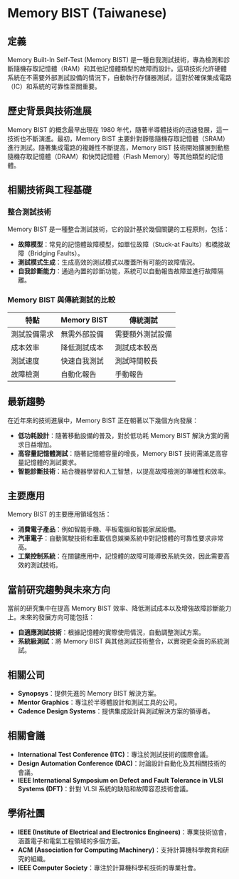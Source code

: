 # Memory BIST (Taiwanese)

## 定義
Memory Built-In Self-Test (Memory BIST) 是一種自我測試技術，專為檢測和診斷隨機存取記憶體（RAM）和其他記憶體類型的故障而設計。這項技術允許硬體系統在不需要外部測試設備的情況下，自動執行存儲器測試，這對於確保集成電路（IC）和系統的可靠性至關重要。

## 歷史背景與技術進展
Memory BIST 的概念最早出現在 1980 年代，隨著半導體技術的迅速發展，這一技術也不斷演進。最初，Memory BIST 主要針對靜態隨機存取記憶體（SRAM）進行測試。隨著集成電路的複雜性不斷提高，Memory BIST 技術開始擴展到動態隨機存取記憶體（DRAM）和快閃記憶體（Flash Memory）等其他類型的記憶體。

## 相關技術與工程基礎
### 整合測試技術
Memory BIST 是一種整合測試技術，它的設計基於幾個關鍵的工程原則，包括：
- **故障模型**：常見的記憶體故障模型，如單位故障（Stuck-at Faults）和橋接故障（Bridging Faults）。
- **測試模式生成**：生成高效的測試模式以覆蓋所有可能的故障情況。
- **自我診斷能力**：通過內置的診斷功能，系統可以自動報告故障並進行故障隔離。

### Memory BIST 與傳統測試的比較
| 特點 | Memory BIST | 傳統測試 |
|------|-------------|-----------|
| 測試設備需求 | 無需外部設備 | 需要額外測試設備 |
| 成本效率 | 降低測試成本 | 測試成本較高 |
| 測試速度 | 快速自我測試 | 測試時間較長 |
| 故障檢測 | 自動化報告 | 手動報告 |

## 最新趨勢
在近年來的技術進展中，Memory BIST 正在朝著以下幾個方向發展：
- **低功耗設計**：隨著移動設備的普及，對於低功耗 Memory BIST 解決方案的需求日益增加。
- **高容量記憶體測試**：隨著記憶體容量的增長，Memory BIST 技術需滿足高容量記憶體的測試要求。
- **智能診斷技術**：結合機器學習和人工智慧，以提高故障檢測的準確性和效率。

## 主要應用
Memory BIST 的主要應用領域包括：
- **消費電子產品**：例如智能手機、平板電腦和智能家居設備。
- **汽車電子**：自動駕駛技術和車載信息娛樂系統中對記憶體的可靠性要求非常高。
- **工業控制系統**：在關鍵應用中，記憶體的故障可能導致系統失效，因此需要高效的測試技術。

## 當前研究趨勢與未來方向
當前的研究集中在提高 Memory BIST 效率、降低測試成本以及增強故障診斷能力上。未來的發展方向可能包括：
- **自適應測試技術**：根據記憶體的實際使用情況，自動調整測試方案。
- **系統級測試**：將 Memory BIST 與其他測試技術整合，以實現更全面的系統測試。

## 相關公司
- **Synopsys**：提供先進的 Memory BIST 解決方案。
- **Mentor Graphics**：專注於半導體設計和測試工具的公司。
- **Cadence Design Systems**：提供集成設計與測試解決方案的領導者。

## 相關會議
- **International Test Conference (ITC)**：專注於測試技術的國際會議。
- **Design Automation Conference (DAC)**：討論設計自動化及其相關技術的會議。
- **IEEE International Symposium on Defect and Fault Tolerance in VLSI Systems (DFT)**：針對 VLSI 系統的缺陷和故障容忍技術會議。

## 學術社團
- **IEEE (Institute of Electrical and Electronics Engineers)**：專業技術協會，涵蓋電子和電氣工程領域的多個方面。
- **ACM (Association for Computing Machinery)**：支持計算機科學教育和研究的組織。
- **IEEE Computer Society**：專注於計算機科學和技術的專業社會。